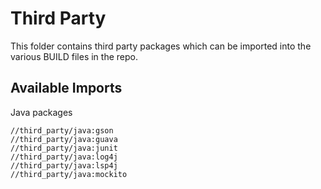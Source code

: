 # Third Party

This folder contains third party packages which can be imported into the various BUILD files in the repo.

## Available Imports

Java packages

```
//third_party/java:gson
//third_party/java:guava
//third_party/java:junit
//third_party/java:log4j
//third_party/java:lsp4j
//third_party/java:mockito
```

